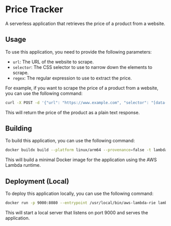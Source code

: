 # Price Tracker

A serverless application that retrieves the price of a product from a website.

## Usage

To use this application, you need to provide the following parameters:

- `url`: The URL of the website to scrape.
- `selector`: The CSS selector to use to narrow down the elements to scrape.
- `regex`: The regular expression to use to extract the price.

For example, if you want to scrape the price of a product from a website, you can use the following command:

```bash
curl -X POST -d '{"url": "https://www.example.com", "selector": "[data-product-price]", "regex": "$(\\d+\\.\\d+)"}' https://price-tracker.example.com
```

This will return the price of the product as a plain text response.

## Building

To build this application, you can use the following command:

```bash
docker buildx build --platform linux/arm64 --provenance=false -t lambda:price-tracker .
```
This will build a minimal Docker image for the application using the AWS Lambda runtime.

## Deployment (Local)
To deploy this application locally, you can use the following command:

```bash
docker run -p 9000:8080 --entrypoint /usr/local/bin/aws-lambda-rie lambda:price-tracker /var/task/bootstrap
```

This will start a local server that listens on port 9000 and serves the application.

